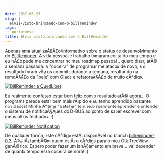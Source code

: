 ```yaml
---

date: 2007-06-23
slug: |
  elvis-visto-brincando-com-o-billreminder
tags:
 - portuguese
title: Elvis visto brincando com o BillReminder
---
```


Apenas uma atualizaÃ§Ã£o/informativo sobre o status de desenvolvimento
do [BillReminder](http://sourceforge.net/projects/billreminder/). A vida
pessoal e trabalho tomaram conta do meu tempo e eu nÃ£o pude me
concentrar no meu roadmap pessoal... quero dizer, atÃ© a semana passada.
A "coceira" de programar me atacou de novo, e o resultado foram vÃ¡rios
commits durante a semana, resultando na remoÃ§Ã£o da "pele" com Glade e
refatoraÃ§Ã£o de muito cÃ³digo.

[![BillReminder e
QuodLibet](http://farm2.static.flickr.com/1114/593964843_d938a5c21c.jpg)](http://www.flickr.com/photos/ogmaciel/593964843/)

Eu realmente confesso estar bem feliz com o resultado atÃ© agora... O
programa parece estar bem mais rÃ¡pido e eu tenho aprendido bastante
novidades! Minha Ãºltima "batalha" tem sido realmente aprender e
entender o sistema de notificaÃ§Ãµes do D-BUS ao ponto de saber escrever
com meus olhos fechados. :)

[![BillReminder
Notification](http://farm2.static.flickr.com/1169/594271028_1582e9b5f1.jpg)](http://www.flickr.com/photos/ogmaciel/594271028/)

De qualquer forma, este cÃ³digo estÃ¡ disponÃ­vel no branch
[billreminder-0.3](http://billreminder.svn.sourceforge.net/viewvc/billreminder/branches/billreminder-0.3/).
Ã‰ lÃ¡ tambÃ©m quem estÃ¡ o cÃ³digo para o meu Gtk.TreeView genÃ©rico.
Espero poder fazer um lanÃ§amento em breve... vai depender de quanto
tempo essa coceira demora! :)
